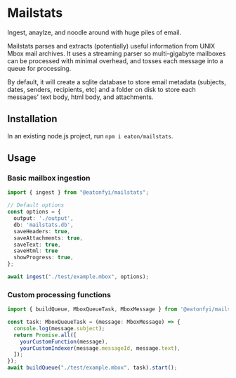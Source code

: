 # Mailstats

Ingest, anaylze, and noodle around with huge piles of email.

Mailstats parses and extracts (potentially) useful information from UNIX Mbox mail archives. It uses a streaming parser so multi-gigabyte mailboxes can be processed with minimal overhead, and tosses each message into a queue for processing.

By default, it will create a sqlite database to store email metadata (subjects, dates, senders, recipients, etc) and a folder on disk to store each messages' text body, html body, and attachments.

## Installation

In an existing node.js project, run `npm i eaton/mailstats`.

## Usage

### Basic mailbox ingestion

```typescript
import { ingest } from "@eatonfyi/mailstats";

// Default options
const options = {
  output: './output',
  db: 'mailstats.db',
  saveHeaders: true,
  saveAttachments: true,
  saveText: true,
  saveHtml: true
  showProgress: true,
};

await ingest("./test/example.mbox", options);
```

### Custom processing functions

```typescript
import { buildQueue, MboxQueueTask, MboxMessage } from '@eatonfyi/mailstats';

const task: MboxQueueTask = (message: MboxMessage) => {
  console.log(message.subject);
  return Promise.all([
    yourCustomFunction(message),
    yourCustomIndexer(message.messageId, message.text),
  ]);
});
await buildQueue("./test/example.mbox", task).start();
```
